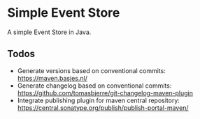 # Simple Event Store











A simple Event Store in Java.

## Todos
- Generate versions based on conventional commits: https://maven.basjes.nl/
- Generate changelog based on conventional commits: https://github.com/tomasbjerre/git-changelog-maven-plugin
- Integrate publishing plugin for maven central repository: https://central.sonatype.org/publish/publish-portal-maven/
